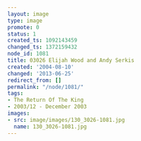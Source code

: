 ```yaml
---
layout: image
type: image
promote: 0
status: 1
created_ts: 1092143459
changed_ts: 1372159432
node_id: 1081
title: 03026 Elijah Wood and Andy Serkis
created: '2004-08-10'
changed: '2013-06-25'
redirect_from: []
permalink: "/node/1081/"
tags:
- The Return Of The King
- 2003/12 - December 2003
images:
- src: image/images/130_3026-1081.jpg
  name: 130_3026-1081.jpg
---
```


